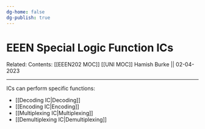 ```yaml
---
dg-home: false
dg-publish: true
---
```


# EEEN Special Logic Function ICs

Related: 
Contents: [[EEEN202 MOC]]
[[UNI MOC]]
Hamish Burke || 02-04-2023
***

ICs can perform specific functions:
- [[Decoding IC\|Decoding]]
- [[Encoding IC\|Encoding]]
- [[Multiplexing IC\|Multiplexing]]
- [[Demultiplexing IC\|Demultiplexing]]


